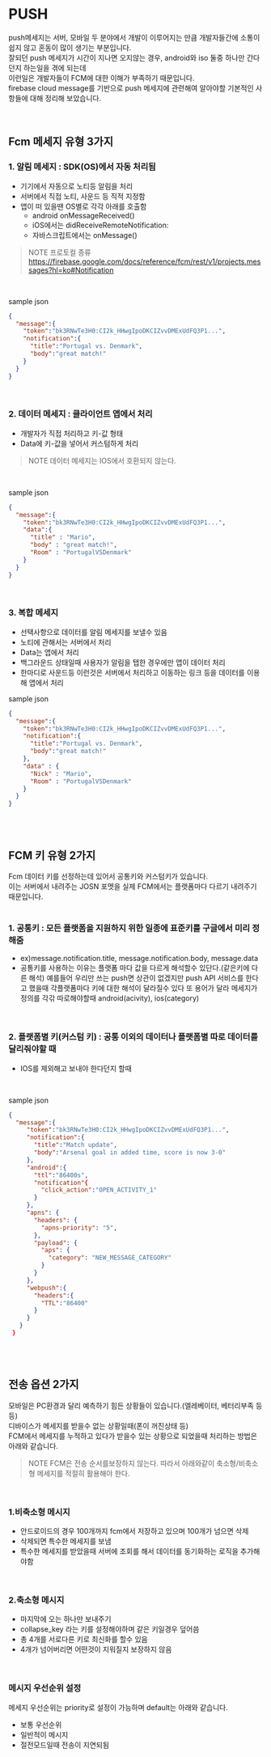 # PUSH
push메세지는 서버, 모바일 두 분야에서 개발이 이루어지는 만큼 개발자들간에 소통이 쉽지 않고 혼동이 많이 생기는 부분입니다. <br> 
잘되던 push 메세지가 시간이 지나면 오지않는 경우,  android와 iso 둘중 하나만 간다던지 하는일을 겪에 되는데<br>
이런일은 개발자들이 FCM에 대한 이해가 부족하기 때문입니다.<br>
firebase cloud message를 기반으로 push 메세지에 관련해여 알아야할 기본적인 사항들에 대해 정리해 보았습니다.<br>

<br>

## Fcm 메세지 유형 3가지
### 1. 알림 메세지 : SDK(OS)에서 자동 처리됨
 - 기기에서 자동으로 노티등 알림을 처리
 - 서버에서 직접 노티, 사운드 등 직적 지정함
 - 앱이 떠 있을땐 OS별로 각각 아래를 호출함
   - android onMessageReceived()
   -  iOS에서는 didReceiveRemoteNotification:
   -  자바스크립트에서는 onMessage()  
>  NOTE 프로토컬 종류<br> https://firebase.google.com/docs/reference/fcm/rest/v1/projects.messages?hl=ko#Notification
<br>

sample json
```json
{
  "message":{
    "token":"bk3RNwTe3H0:CI2k_HHwgIpoDKCIZvvDMExUdFQ3P1...",
    "notification":{
      "title":"Portugal vs. Denmark",
      "body":"great match!"
    }
  }
}
```
<br>

### 2. 데이터 메세지 : 클라이언트 앱에서 처리
 - 개발자가 직접 처리하고 키-값 형태
 - Data에 키-값을 넣어서 커스텀하게 처리
> NOTE 데이터 메세지는 IOS에서 호환되지 않는다.
<br>

sample json
```json 
{
  "message":{
    "token":"bk3RNwTe3H0:CI2k_HHwgIpoDKCIZvvDMExUdFQ3P1...",
    "data":{
      "title" : "Mario",
      "body" : "great match!",
      "Room" : "PortugalVSDenmark"
    }
  }
}
```
<br>

### 3. 복합 메세지
 - 선택사항으로 데이터를 알림 메세지를 보낼수 있음
 - 노티에 관해서는 서버에서 처리
 - Data는 앱에서 처리
 - 백그라운드 상태일때 사용자가 알림을 탭한 경우에만 앱이 데이터 처리
 - 한마디로 사운드등 이런것은 서버에서 처리하고 이동하는 링크 등을 데이터를 이용해 앱에서 처리

sample json
```json
{
  "message":{
    "token":"bk3RNwTe3H0:CI2k_HHwgIpoDKCIZvvDMExUdFQ3P1...",
    "notification":{
      "title":"Portugal vs. Denmark",
      "body":"great match!"
    },
    "data" : {
      "Nick" : "Mario",
      "Room" : "PortugalVSDenmark"
    }
  }
}
```
<br>
<br>

## FCM 키 유형 2가지
Fcm 데이터 키를 선정하는데 있어서 공통키와 커스텀키가 있습니다.<br>
이는 서버에서 내려주는 JOSN 포멧을 실제 FCM에서는 플랫폼마다 다르기 내려주기 때문입니다.<br>
<br>

### 1. 공통키 : 모든 플랫폼을 지원하지 위한 일종에 표준키를 구글에서 미리 정해줌
 - ex)message.notification.title, message.notification.body, message.data
 - 공통키를 사용하는 이유는 플랫폼 마다 값을 다르게 해석할수 있단다.(같은키에 다른 해석)
   예를들어 우리만 쓰는 push면 상관이 없겠지만 push API 서비스를 한다고 했을때 각플랫폼마다
   키에 대한 해석이 달라질수 있다
   또 용어가 달라 메세지가 정의를 각갂 따로해야할때 android(acivity), ios(category)
<br>

### 2. 플랫폼별 키(커스텀 키) : 공통 이외의 데이터나 플랫폼별 따로 데이터를 달리줘야할 때
 - IOS를 제외해고 보내야 한다던지 할때
<br>

sample json
```json 
{
  "message":{
     "token":"bk3RNwTe3H0:CI2k_HHwgIpoDKCIZvvDMExUdFQ3P1...",
     "notification":{
       "title":"Match update",
       "body":"Arsenal goal in added time, score is now 3-0"
     },
     "android":{
       "ttl":"86400s",
       "notification"{
         "click_action":"OPEN_ACTIVITY_1"
       }
     },
     "apns": {
       "headers": {
         "apns-priority": "5",
       },
       "payload": {
         "aps": {
           "category": "NEW_MESSAGE_CATEGORY"
         }
       }
     },
     "webpush":{
       "headers":{
         "TTL":"86400"
       }
     }
   }
 }
```
<br>
<br>

## 전송 옵션 2가지
 모바일은 PC환경과 달리 예측하기 힘든 상황들이 있습니다.(엘레베이터, 베터리부족 등등)<br>
 디바이스가 메세지를 받을수 없는 상황일때(폰이 꺼진상태 등)<br>
 FCM에서 메세지를 누적하고 있다가 받을수 있는 상황으로 되었을때 처리하는 방법은 아래와 같습니다.<br>
 > NOTE FCM은 전송 순서를보장하지 않는다. 따라서 아래와같이 축소형/비축소형 메세지를 적절히 활용해야 한다.
<br>

### 1.비축소형 메시지
  - 안드로이드의 경우 100개까지 fcm에서 저장하고 있으며 100개가 넘으면 삭제
  - 삭제되면 특수한 메세지를 보냄
  - 특수한 메세지를 받았을때 서버에 조회를 해서 데이터를 동기화하는 로직을 추가해야함
<br>

### 2.축소형 메시지
 - 마지막에 오는 하나만 보내주기
 - collapse_key 라는 키를 설정해야하며 같은 키일경우 덮어씀 
 - 총 4개를 서로다른 키로 최신화를 할수 있음
 - 4개가 넘어버리면 어떤것이 지워질지 보장하지 않음
<br>

### 메시지 우선순위 설정
메세지 우선순위는 priority로 설정이 가능하며 default는 아래와 같습니다.
 - 보통 우선순위
 - 일반적이 메시지
 - 절전모드일때 전송이 지연되됨

